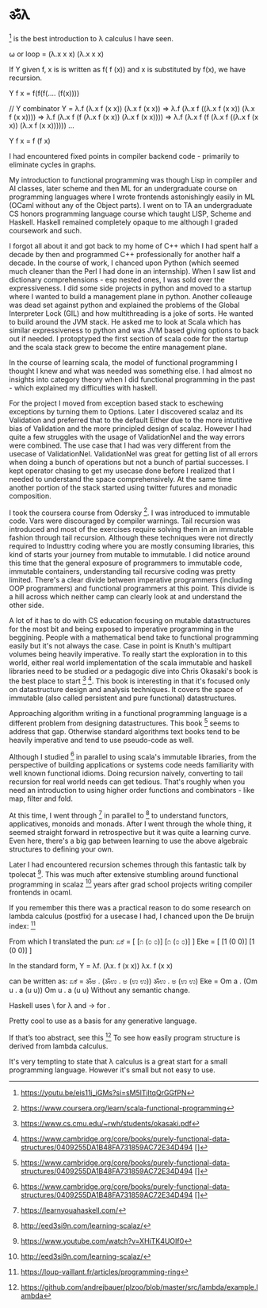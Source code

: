 # ॐλ

[^1] is the best introduction to λ calculus I have seen.

⍵ or loop = (λ.x x x) (λ.x x x)

If Y given f, x is is written as f( f (x)) and x is substituted by f(x), we have recursion.

Y f x = f(f(f(.... (f(x))))

//  Y combinator
Y = λ.f (λ.x f (x x)) (λ.x f (x x))
=> λ.f (λ.x f ((λ.x f (x x)) (λ.x f (x x)))) 
=>  λ.f (λ.x f (f (λ.x f (x x)) (λ.x f (x x))))
=> λ.f (λ.x f (f (λ.x f ((λ.x f (x x)) (λ.x f (x x))))))
...

Y f x = f (f x)

I had encountered fixed points in compiler backend code - primarily to eliminate cycles in graphs.

My introduction to functional programming was though Lisp in compiler and AI classes, later scheme and then
ML for an undergraduate course on programming languages where I wrote frontends astonishingly easily in ML
(OCaml without any of the Object parts). I went on to TA an undergraduate CS honors programming language course
which taught LISP, Scheme and Haskell. Haskell remained completely opaque to me although I graded coursework and such.

I forgot all about it and got back to my home of C++ which I had spent half a decade by then and programmed C++ professionally
for another half a decade. In the course of work, I chanced upon Python (which seemed much cleaner than the Perl I had done in
an internship). When I saw list and dictionary comprehensions - esp nested ones, I was sold over the expressiveness.
I did some side projects in python and moved to a startup where I wanted to build a management plane in python.
Another colleauge was dead set against python and explained the problems of the Global Interpreter Lock (GIL) and how multithreading
is a joke of sorts. He wanted to build around the JVM stack. He asked me to look at Scala which has similar expressiveness to python
and was JVM based giving options to back out if needed. I protoptyped the first section of scala code for the startup and the scala
stack grew to become the entire management plane.

In the course of learning scala, the model of functional programming I thought I knew and what was needed was something else.
I had almost no insights into category theory when I did functional programming in the past - which explained my difficulties with haskell.

For the project I moved from exception based stack to eschewing exceptions by turning them to Options. Later I discovered scalaz and its Validation and preferred that to the default Either due to the more intutitive bias of Validation and the more principled design of scalaz.
However I had quite a few struggles with the usage of ValidationNel and the way errors were combined. The use case that I had was very different
from the usecase of ValidationNel. ValidationNel was great for getting list of all errors when doing a bunch of operations but not a bunch of
partial successes. I kept operator chasing to get my usecase done before I realized that I needed to understand the space comprehensively.
At the same time another portion of the stack started using twitter futures and monadic composition.

I took the coursera course from Odersky [^14]. I was introduced to immutable code. Vars were discouraged by compiler warnings. Tail recursion was
introduced and most of the exercises require solving them in an immutable fashion through tail recursion. Although these techniques were not directly required to Industtry coding where you are mostly consuming libraries, this kind of starts your journey from mutable to immutable.
I did notice around this time that the general exposure of programmers to immutable code, immutable containers, understanding tail recursive coding was pretty limited. There's a clear divide between imperative programmers (including OOP programmers) and functional programmers at this point. This divide is a hill across which neither camp can clearly look at and understand the other side. 

A lot of it has to do with CS education focusing on mutable datastructures for the most bit and being exposed to imperative programming in the beggining. People with a mathematical bend take to functional programming easily but it's not always the case. Case in point is Knuth's multipart volumes being heavily imperative. To really start the exploration in to this world, either real world implementation of the scala immutable and haskell libraries need to be studied *or* a pedagogic dive into Chris Okasaki's book is the best place to start [^16] [^18]. This book is interesting in that it's focused only on datastructure design and analysis techniques. It covers the space of immutable (also called persistent and pure functional) datastructures.

Approaching algorithm writing in a functional programming language is a different problem from designing datastructures. This book [^18] seems to address that gap. Otherwise standard algorithms text books tend to be heavily imperative and tend to use pseudo-code as well.

Although I studied [^18] in parallel to using scala's immutable libraries, from the perspective of building applications or systems code needs familiarity with well known functional idioms. Doing recursion naively, converting to tail recursion for real world needs can get tedious. That's roughly when you need an introduction to using higher order functions and combinators - like map, filter and fold.

At this time, I went through [^13] in parallel to [^12] to understand functors, applicatives, monoids and monads. After I went through
the whole thing, it seemed straight forward in retrospective but it was quite a learning curve. Even here, there's a big gap between learning to use the above algebraic structures to defining your own.

Later I had encountered recursion schemes through this fantastic talk by tpolecat [^11]. This was much
after extensive stumbling around functional programming in scalaz [^12] years after grad school projects
writing compiler frontends in ocaml. 

If you remember this there was a practical reason to do some research on lambda calculus (postfix)
for a usecase I had, I chanced upon the De bruijn index: [^5]

From which I translated the pun:
ಏಕೆ = [ [೧ (೦ ೦)] [೧ (೦ ೦)] ]
Eke = [ [1 (0 0)] [1 (0 0)] ]

In the standard form,
Y = λf. (λx. f (x x)) λx. f (x x)

can be written as:
ಏಕೆ = ॐಅ . (ॐಉ . ಅ (ಉ ಉ)) ॐಉ . ಅ (ಉ ಉ)
Eke = Om a . (Om u . a (u u)) Om u . a (u u)
Without any semantic change.

Haskell uses \ for λ and -> for .

Pretty cool to use as a basis for any generative language.

If that’s too abstract, see this [^2]
To see how easily program structure is derived from lambda calculus.

It's very tempting to state that λ calculus is a great start for a small programming language.
However it's small but not easy to use.

[^1]: https://youtu.be/eis11j_iGMs?si=sM5lTjltqQrGGfPN
[^2]: https://github.com/andrejbauer/plzoo/blob/master/src/lambda/example.lambda
[^3]: https://www.youtube.com/watch?v=43XaZEn2aLc&list=PL1a1q1zrmyEwpA2PvYcM1UqE18zekujW-&index=17
[^4]: https://github.com/vwulf/ettuge/blob/master/src/main/md/kannada/Eke.md
[^5]: https://loup-vaillant.fr/articles/programming-ring
[^6]: https://dev.to/dannypsnl/de-bruijn-index-why-and-how-32f6
[^7]: https://cs.stackexchange.com/questions/109954/writing-a-grammar-for-lambda-calculus
[^8]: https://youtu.be/09-9LltqWLY?si=CJ1TbuAjvMGPwUX8
[^9]: https://www.youtube.com/watch?v=43XaZEn2aLc&list=PL1a1q1zrmyEwpA2PvYcM1UqE18zekujW-&index=17
[^10]: https://cs.stackexchange.com/questions/109954/writing-a-grammar-for-lambda-calculus
[^11]: https://www.youtube.com/watch?v=XHiTK4UOIf0
[^12]: http://eed3si9n.com/learning-scalaz/
[^13]: https://learnyouahaskell.com/
[^14]: https://www.coursera.org/learn/scala-functional-programming
[^15]: http://systemfw.org/posts/tailrec.html
[^16]: https://www.cs.cmu.edu/~rwh/students/okasaki.pdf
[^17]: https://drive.google.com/file/d/1nuRlrqrRRsxMhX20NTd9YTPVANQi5Of-/view?pli=1
[^18]: https://www.cambridge.org/core/books/purely-functional-data-structures/0409255DA1B48FA731859AC72E34D494
[]
